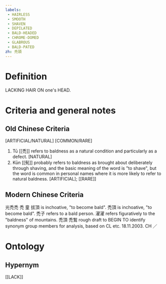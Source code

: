 ```yaml
---
labels: 
 - HAIRLESS
 - SMOOTH
 - SHAVEN
 - DEPILATED
 - BALD-HEADED
 - CHROME-DOMED
 - GLABROUS
 - BALD-PATED
zh: 禿頭
---
```


# Definition
LACKING HAIR ON one's HEAD.
# Criteria and general notes
## Old Chinese Criteria
[ARTIFICIAL/NATURAL]
[COMMON/RARE]
1. Tū [[禿]] refers to baldness as a natural condition and particularly as a defect.
[NATURAL]
2. Kūn [[髡]] probably refers to baldness as brought about deliberately through shaving, and the basic meaning of the word is "to shave", but the word is common in personal names where it is more likely to refer to natural baldness.
[ARTIFICIAL]; [[RARE]]
## Modern Chinese Criteria
光禿禿
禿
童
拔頂 is inchoative, "to become bald".
禿頂 is inchoative, "to become bald".
禿子 refers to a bald person.
濯濯 refers figuratively to the "baldness" of mountains.
禿頂
禿鶖
rough draft to BEGIN TO identify synonym group members for analysis, based on CL etc. 18.11.2003. CH ／
# Ontology

## Hypernym
[[LACK]]